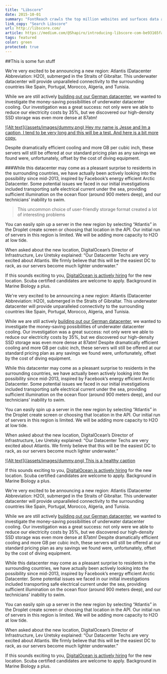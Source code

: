 ```yaml
---
title: "Libscore"
date: 2015-10-01
summary: "FontReach crawls the top million websites and surfaces data about font usage across the web."
link_copy: "Search Libscore"
url: http://libscore.com/
article: https://medium.com/@Shapiro/introducing-libscore-com-be93165fa497
tags: featured
color: green
protected: true
---
```


##This is some fun stuff

We're very excited to be announcing a new region: Atlantis (Datacenter Abbreviation: H2O), submerged in the Straits of Gibraltar. This underwater datacenter will provide unparalleled connectivity to the surrounding countries like Spain, Portugal, Morocco, Algeria, and Tunisia.

While we are still actively [building out our German datacenter](http://digitalocean.uservoice.com/forums/136585-digitalocean/suggestions/4296967-datacenter-in-germany), we wanted to investigate the money-saving possibilities of underwater datacenter cooling. Our investigation was a great success:  not only were we able to reduce our electricity costs by 35%, but we discovered our high-density SSD storage was even more dense at 87atm! 

<a class="enlarge" href="/assets/images/dummy.png">
  ![Alt text](/assets/images/dummy.png)
  Hey my name is Jesse and Im a caption, I tend to be very long and this will be a test. And here is a bit more copy.
</a>

Despite dramatically efficient cooling and more GB per cubic inch, these servers will still be offered at our standard pricing plan as any savings we found were, unfortunately, offset by the cost of diving equipment.

###While this datacenter may come as a pleasant surprise
 to residents in the surrounding countries, we have actually been actively looking into the possibility since mid-2013, inspired by Facebook’s energy efficient Arctic Datacenter. Some potential issues we faced in our initial investigations included transporting safe electrical current under the sea, providing sufficient illumination on the ocean floor (around 900 meters deep), and our technicians’ inability to swim. 


<blockquote>This uncommon choice of user-friendly storage format created a lot of interesting problems</blockquote>

You can easily spin up a server in the new region by selecting “Atlantis” in the Droplet create screen or choosing that location in the API. Our initial run of servers in this region is limited. We will be adding more capacity to H2O at low tide. 

When asked about the new location, DigitalOcean’s Director of Infrastructure, Lev Uretsky explained: “Our Datacenter Techs are very excited about Atlantis. We firmly believe that this will be the easiest DC to rack, as our servers become much lighter underwater.”

If this sounds exciting to you, [DigitalOcean is actively hiring](https://www.digitalocean.com/company/careers/) for the new location. Scuba certified candidates are welcome to apply. Background in Marine Biology a plus. 

We're very excited to be announcing a new region: Atlantis (Datacenter Abbreviation: H2O), submerged in the Straits of Gibraltar. This underwater datacenter will provide unparalleled connectivity to the surrounding countries like Spain, Portugal, Morocco, Algeria, and Tunisia.

While we are still actively [building out our German datacenter](http://digitalocean.uservoice.com/forums/136585-digitalocean/suggestions/4296967-datacenter-in-germany), we wanted to investigate the money-saving possibilities of underwater datacenter cooling. Our investigation was a great success:  not only were we able to reduce our electricity costs by 35%, but we discovered our high-density SSD storage was even more dense at 87atm! Despite dramatically efficient cooling and more GB per cubic inch, these servers will still be offered at our standard pricing plan as any savings we found were, unfortunately, offset by the cost of diving equipment.

While this datacenter may come as a pleasant surprise to residents in the surrounding countries, we have actually been actively looking into the possibility since mid-2013, inspired by Facebook’s energy efficient Arctic Datacenter. Some potential issues we faced in our initial investigations included transporting safe electrical current under the sea, providing sufficient illumination on the ocean floor (around 900 meters deep), and our technicians’ inability to swim. 

You can easily spin up a server in the new region by selecting “Atlantis” in the Droplet create screen or choosing that location in the API. Our initial run of servers in this region is limited. We will be adding more capacity to H2O at low tide. 

When asked about the new location, DigitalOcean’s Director of Infrastructure, Lev Uretsky explained: “Our Datacenter Techs are very excited about Atlantis. We firmly believe that this will be the easiest DC to rack, as our servers become much lighter underwater.”

<a class="enlarge" href="/assets/images/dummy.png">
  ![Alt text](/assets/images/dummy.png)
  This is a healthy caption
</a>



If this sounds exciting to you, [DigitalOcean is actively hiring](https://www.digitalocean.com/company/careers/) for the new location. Scuba certified candidates are welcome to apply. Background in Marine Biology a plus. 

We're very excited to be announcing a new region: Atlantis (Datacenter Abbreviation: H2O), submerged in the Straits of Gibraltar. This underwater datacenter will provide unparalleled connectivity to the surrounding countries like Spain, Portugal, Morocco, Algeria, and Tunisia.</p>

While we are still actively [building out our German datacenter](http://digitalocean.uservoice.com/forums/136585-digitalocean/suggestions/4296967-datacenter-in-germany), we wanted to investigate the money-saving possibilities of underwater datacenter cooling. Our investigation was a great success:  not only were we able to reduce our electricity costs by 35%, but we discovered our high-density SSD storage was even more dense at 87atm! Despite dramatically efficient cooling and more GB per cubic inch, these servers will still be offered at our standard pricing plan as any savings we found were, unfortunately, offset by the cost of diving equipment.

While this datacenter may come as a pleasant surprise to residents in the surrounding countries, we have actually been actively looking into the possibility since mid-2013, inspired by Facebook’s energy efficient Arctic Datacenter. Some potential issues we faced in our initial investigations included transporting safe electrical current under the sea, providing sufficient illumination on the ocean floor (around 900 meters deep), and our technicians’ inability to swim. 

You can easily spin up a server in the new region by selecting “Atlantis” in the Droplet create screen or choosing that location in the API. Our initial run of servers in this region is limited. We will be adding more capacity to H2O at low tide. 

When asked about the new location, DigitalOcean’s Director of Infrastructure, Lev Uretsky explained: “Our Datacenter Techs are very excited about Atlantis. We firmly believe that this will be the easiest DC to rack, as our servers become much lighter underwater.”

If this sounds exciting to you, [DigitalOcean is actively hiring](https://www.digitalocean.com/company/careers/) for the new location. Scuba certified candidates are welcome to apply. Background in Marine Biology a plus. 